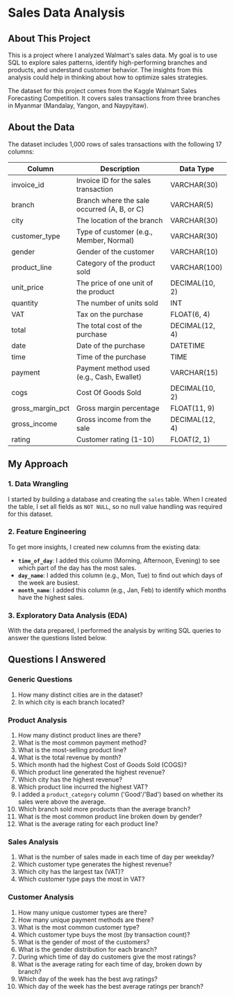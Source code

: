 # Sales Data Analysis

## About This Project
This is a project where I analyzed Walmart's sales data. My goal is to use SQL to explore sales patterns, identify high-performing branches and products, and understand customer behavior. The insights from this analysis could help in thinking about how to optimize sales strategies.

The dataset for this project comes from the Kaggle Walmart Sales Forecasting Competition. It covers sales transactions from three branches in Myanmar (Mandalay, Yangon, and Naypyitaw).

## About the Data
The dataset includes 1,000 rows of sales transactions with the following 17 columns:

| Column | Description | Data Type |
|---|---|---|
| invoice_id | Invoice ID for the sales transaction | VARCHAR(30) |
| branch | Branch where the sale occurred (A, B, or C) | VARCHAR(5) |
| city | The location of the branch | VARCHAR(30) |
| customer_type | Type of customer (e.g., Member, Normal) | VARCHAR(30) |
| gender | Gender of the customer | VARCHAR(10) |
| product_line | Category of the product sold | VARCHAR(100) |
| unit_price | The price of one unit of the product | DECIMAL(10, 2) |
| quantity | The number of units sold | INT |
| VAT | Tax on the purchase | FLOAT(6, 4) |
| total | The total cost of the purchase | DECIMAL(12, 4) |
| date | Date of the purchase | DATETIME |
| time | Time of the purchase | TIME |
| payment | Payment method used (e.g., Cash, Ewallet) | VARCHAR(15) |
| cogs | Cost Of Goods Sold | DECIMAL(10, 2) |
| gross_margin_pct | Gross margin percentage | FLOAT(11, 9) |
| gross_income | Gross income from the sale | DECIMAL(12, 4) |
| rating | Customer rating (1-10) | FLOAT(2, 1) |

## My Approach

### 1. Data Wrangling
I started by building a database and creating the `sales` table. When I created the table, I set all fields as `NOT NULL`, so no null value handling was required for this dataset.

### 2. Feature Engineering
To get more insights, I created new columns from the existing data:
* **`time_of_day`**: I added this column (Morning, Afternoon, Evening) to see which part of the day has the most sales.
* **`day_name`**: I added this column (e.g., Mon, Tue) to find out which days of the week are busiest.
* **`month_name`**: I added this column (e.g., Jan, Feb) to identify which months have the highest sales.

### 3. Exploratory Data Analysis (EDA)
With the data prepared, I performed the analysis by writing SQL queries to answer the questions listed below.

## Questions I Answered

### Generic Questions
1.  How many distinct cities are in the dataset?
2.  In which city is each branch located?

### Product Analysis
1.  How many distinct product lines are there?
2.  What is the most common payment method?
3.  What is the most-selling product line?
4.  What is the total revenue by month?
5.  Which month had the highest Cost of Goods Sold (COGS)?
6.  Which product line generated the highest revenue?
7.  Which city has the highest revenue?
8.  Which product line incurred the highest VAT?
9.  I added a `product_category` column ('Good'/'Bad') based on whether its sales were above the average.
10. Which branch sold more products than the average branch?
11. What is the most common product line broken down by gender?
12. What is the average rating for each product line?

### Sales Analysis
1.  What is the number of sales made in each time of day per weekday?
2.  Which customer type generates the highest revenue?
3.  Which city has the largest tax (VAT)?
4.  Which customer type pays the most in VAT?

### Customer Analysis
1.  How many unique customer types are there?
2.  How many unique payment methods are there?
3.  What is the most common customer type?
4.  Which customer type buys the most (by transaction count)?
5.  What is the gender of most of the customers?
6.  What is the gender distribution for each branch?
7.  During which time of day do customers give the most ratings?
8.  What is the average rating for each time of day, broken down by branch?
9.	Which day of the week has the best avg ratings?
10.	Which day of the week has the best average ratings per branch?

